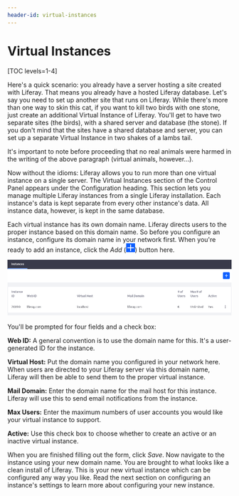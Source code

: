 ```yaml
---
header-id: virtual-instances
---
```


# Virtual Instances

[TOC levels=1-4]

Here's a quick scenario: you already have a server hosting a site created with
Liferay. That means you already have a hosted Liferay database. Let's say you
need to set up another site that runs on Liferay. While there's more than one
way to skin this cat, if you want to kill two birds with one stone, just create
an additional Virtual Instance of Liferay. You'll get to have two separate sites
(the birds), with a shared server and database (the stone). If you don't mind
that the sites have a shared database and server, you can set up a
separate Virtual Instance in two shakes of a lambs tail. 

It's important to note before proceeding that no real animals were harmed in the
writing of the above paragraph (virtual animals, however...).

Now without the idioms: Liferay allows you to run more than one virtual instance on
a single server. The Virtual Instances section of the Control Panel appears
under the Configuration heading. This section lets you manage multiple Liferay
instances from a single Liferay installation. Each instance's data is kept
separate from every other instance's data. All instance data, however, is kept
in the same database.

Each virtual instance has its own domain name. Liferay directs users to the
proper instance based on this domain name. So before you configure an
instance, configure its domain name in your network first. When you're ready to
add an instance, click the *Add* (![Add](../../../images/icon-add.png)) button here.

![Figure 1: Add and manage virtual instances of Liferay in the Control Panel's *Configuration* &rarr; *Virtual Instances* section.](../../../images/virtual-instances.png)

You'll be prompted for four fields and a check box:

**Web ID:** A general convention is to use the domain name for this. It's a
user-generated ID for the instance.

**Virtual Host:** Put the domain name you configured in your network here. When
users are directed to your Liferay server via this domain name, Liferay will
then be able to send them to the proper virtual instance.

**Mail Domain:** Enter the domain name for the mail host for this instance.
Liferay will use this to send email notifications from the instance.

**Max Users:** Enter the maximum numbers of user accounts you would like your
virtual instance to support.

**Active:** Use this check box to choose whether to create an active or an
inactive virtual instance.

When you are finished filling out the form, click *Save*. Now navigate to the
instance using your new domain name. You are brought to what looks like a clean
install of Liferay. This is your new virtual instance which can be configured
any way you like. Read the next section on configuring an instance's settings to
learn more about configuring your new instance.
